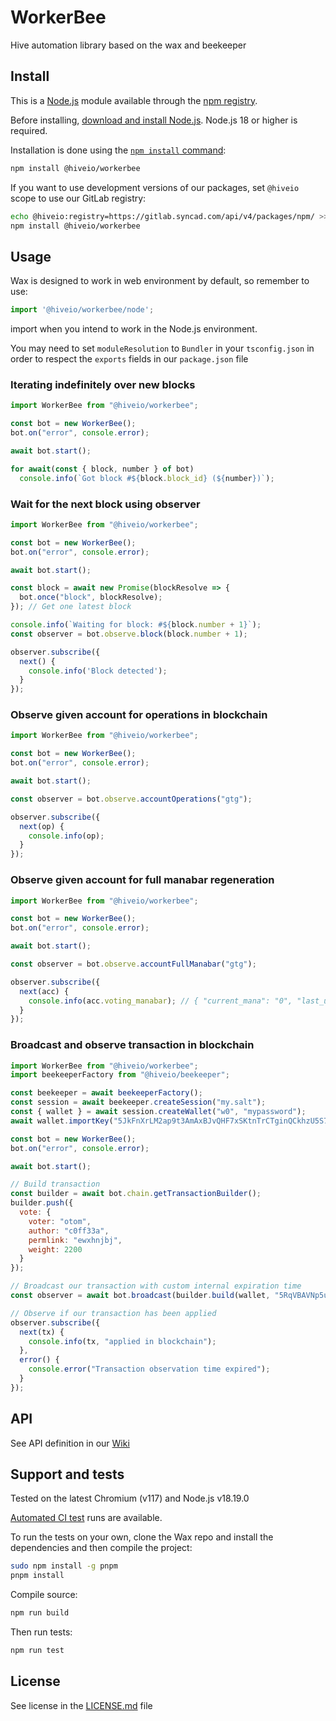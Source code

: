 # WorkerBee

Hive automation library based on the wax and beekeeper

## Install

This is a [Node.js](https://nodejs.org/en/) module available through the
[npm registry](https://www.npmjs.com/).

Before installing, [download and install Node.js](https://nodejs.org/en/download/).
Node.js 18 or higher is required.

Installation is done using the
[`npm install` command](https://docs.npmjs.com/getting-started/installing-npm-packages-locally):

```bash
npm install @hiveio/workerbee
```

If you want to use development versions of our packages, set `@hiveio` scope to use our GitLab registry:

```bash
echo @hiveio:registry=https://gitlab.syncad.com/api/v4/packages/npm/ >> .npmrc
npm install @hiveio/workerbee
```

## Usage

Wax is designed to work in web environment by default, so remember to use:

```ts
import '@hiveio/workerbee/node';
```

import when you intend to work in the Node.js environment.

You may need to set `moduleResolution` to `Bundler` in your `tsconfig.json` in order to respect the `exports` fields in our `package.json` file

### Iterating indefinitely over new blocks

```js
import WorkerBee from "@hiveio/workerbee";

const bot = new WorkerBee();
bot.on("error", console.error);

await bot.start();

for await(const { block, number } of bot)
  console.info(`Got block #${block.block_id} (${number})`);
```

### Wait for the next block using observer

```js
import WorkerBee from "@hiveio/workerbee";

const bot = new WorkerBee();
bot.on("error", console.error);

await bot.start();

const block = await new Promise(blockResolve => {
  bot.once("block", blockResolve);
}); // Get one latest block

console.info(`Waiting for block: #${block.number + 1}`);
const observer = bot.observe.block(block.number + 1);

observer.subscribe({
  next() {
    console.info('Block detected');
  }
});
```

### Observe given account for operations in blockchain

```js
import WorkerBee from "@hiveio/workerbee";

const bot = new WorkerBee();
bot.on("error", console.error);

await bot.start();

const observer = bot.observe.accountOperations("gtg");

observer.subscribe({
  next(op) {
    console.info(op);
  }
});
```

### Observe given account for full manabar regeneration

```js
import WorkerBee from "@hiveio/workerbee";

const bot = new WorkerBee();
bot.on("error", console.error);

await bot.start();

const observer = bot.observe.accountFullManabar("gtg");

observer.subscribe({
  next(acc) {
    console.info(acc.voting_manabar); // { "current_mana": "0", "last_update_time": 0 }
  }
});
```

### Broadcast and observe transaction in blockchain

```js
import WorkerBee from "@hiveio/workerbee";
import beekeeperFactory from "@hiveio/beekeeper";

const beekeeper = await beekeeperFactory();
const session = await beekeeper.createSession("my.salt");
const { wallet } = await session.createWallet("w0", "mypassword");
await wallet.importKey("5JkFnXrLM2ap9t3AmAxBJvQHF7xSKtnTrCTginQCkhzU5S7ecPT");

const bot = new WorkerBee();
bot.on("error", console.error);

await bot.start();

// Build transaction
const builder = await bot.chain.getTransactionBuilder();
builder.push({
  vote: {
    voter: "otom",
    author: "c0ff33a",
    permlink: "ewxhnjbj",
    weight: 2200
  }
});

// Broadcast our transaction with custom internal expiration time
const observer = await bot.broadcast(builder.build(wallet, "5RqVBAVNp5ufMCetQtvLGLJo7unX9nyCBMMrTXRWQ9i1Zzzizh"));

// Observe if our transaction has been applied
observer.subscribe({
  next(tx) {
    console.info(tx, "applied in blockchain");
  },
  error() {
    console.error("Transaction observation time expired");
  }
});
```

## API

See API definition in our [Wiki](${GEN_DOC_URL})

## Support and tests

Tested on the latest Chromium (v117) and Node.js v18.19.0

[Automated CI test](https://gitlab.syncad.com/hive/workerbee/-/pipelines) runs are available.

To run the tests on your own, clone the Wax repo and install the dependencies and then compile the project:

```bash
sudo npm install -g pnpm
pnpm install
```

Compile source:

```bash
npm run build
```

Then run tests:

```bash
npm run test
```

## License

See license in the [LICENSE.md](https://gitlab.syncad.com/hive/workerbee/-/blob/main/LICENSE.md) file
